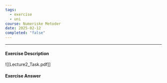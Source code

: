```yaml
---
tags:
  - exercise
  - uni
course: Numeriske Metoder
date: 2025-02-12
completed: "false"
---
```

--- 
#### Exercise Description
![[Lecture2_Task.pdf]]


#### Exercise Answer
